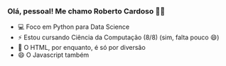 ### Olá, pessoal! Me chamo Roberto Cardoso 👋🤓

- 💻 Foco em Python para Data Science
- ⚡ Estou cursando Ciência da Computação (8/8) (sim, falta pouco 😄)
- 🥳 O HTML, por enquanto, é só por diversão
- 😄 O Javascript também
